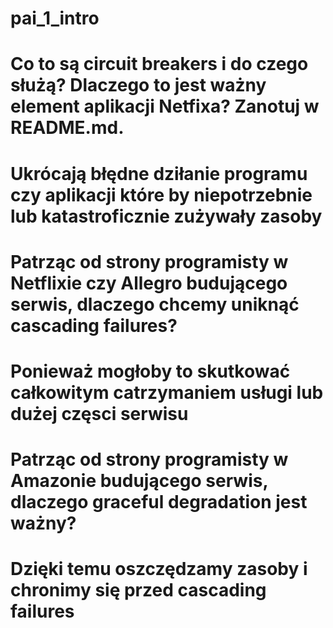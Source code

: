 # pai_1_intro
# Co to są circuit breakers i do czego służą? Dlaczego to jest ważny element aplikacji Netfixa? Zanotuj w README.md.
# Ukrócają błędne dziłanie programu czy aplikacji które by  niepotrzebnie lub katastroficznie zużywały zasoby
# Patrząc od strony programisty w Netflixie czy Allegro budującego serwis, dlaczego chcemy uniknąć cascading failures?
# Ponieważ mogłoby to skutkować całkowitym catrzymaniem usługi lub dużej częsci serwisu  
# Patrząc od strony programisty w Amazonie budującego serwis, dlaczego graceful degradation jest ważny?
# Dzięki temu oszczędzamy zasoby i chronimy się przed cascading failures